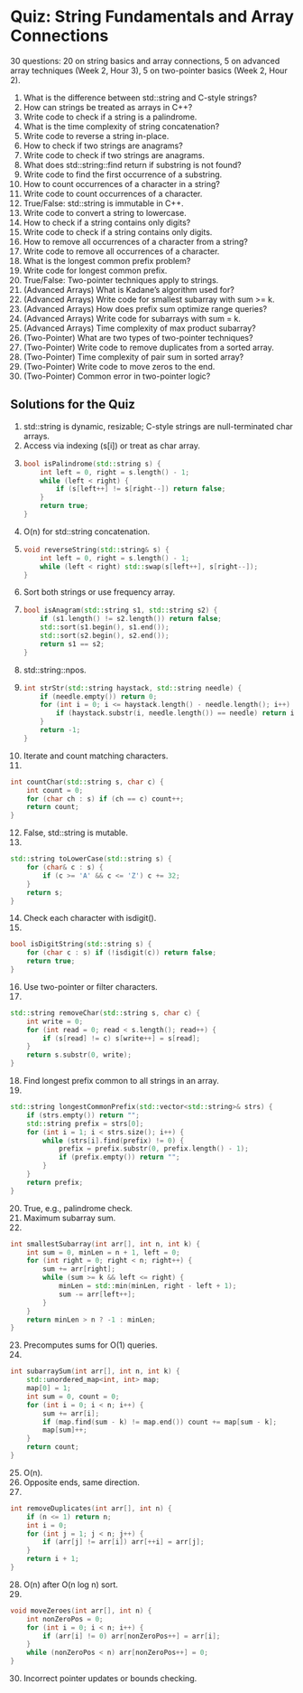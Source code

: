 # Quiz: String Fundamentals and Array Connections

30 questions: 20 on string basics and array connections, 5 on advanced array techniques (Week 2, Hour 3), 5 on two-pointer basics (Week 2, Hour 2).

1. What is the difference between std::string and C-style strings?  
2. How can strings be treated as arrays in C++?  
3. Write code to check if a string is a palindrome.  
4. What is the time complexity of string concatenation?  
5. Write code to reverse a string in-place.  
6. How to check if two strings are anagrams?  
7. Write code to check if two strings are anagrams.  
8. What does std::string::find return if substring is not found?  
9. Write code to find the first occurrence of a substring.  
10. How to count occurrences of a character in a string?  
11. Write code to count occurrences of a character.  
12. True/False: std::string is immutable in C++.  
13. Write code to convert a string to lowercase.  
14. How to check if a string contains only digits?  
15. Write code to check if a string contains only digits.  
16. How to remove all occurrences of a character from a string?  
17. Write code to remove all occurrences of a character.  
18. What is the longest common prefix problem?  
19. Write code for longest common prefix.  
20. True/False: Two-pointer techniques apply to strings.  
21. (Advanced Arrays) What is Kadane’s algorithm used for?  
22. (Advanced Arrays) Write code for smallest subarray with sum >= k.  
23. (Advanced Arrays) How does prefix sum optimize range queries?  
24. (Advanced Arrays) Write code for subarrays with sum = k.  
25. (Advanced Arrays) Time complexity of max product subarray?  
26. (Two-Pointer) What are two types of two-pointer techniques?  
27. (Two-Pointer) Write code to remove duplicates from a sorted array.  
28. (Two-Pointer) Time complexity of pair sum in sorted array?  
29. (Two-Pointer) Write code to move zeros to the end.  
30. (Two-Pointer) Common error in two-pointer logic?

## Solutions for the Quiz

1. std::string is dynamic, resizable; C-style strings are null-terminated char arrays.  
2. Access via indexing (s[i]) or treat as char array.  
3. 
   ```cpp
   bool isPalindrome(std::string s) {
       int left = 0, right = s.length() - 1;
       while (left < right) {
           if (s[left++] != s[right--]) return false;
       }
       return true;
   }
   ```
4. O(n) for std::string concatenation.  
5. 
   ```cpp
   void reverseString(std::string& s) {
       int left = 0, right = s.length() - 1;
       while (left < right) std::swap(s[left++], s[right--]);
   }
   ```
6. Sort both strings or use frequency array.  
7. 
   ```cpp
   bool isAnagram(std::string s1, std::string s2) {
       if (s1.length() != s2.length()) return false;
       std::sort(s1.begin(), s1.end());
       std::sort(s2.begin(), s2.end());
       return s1 == s2;
   }
   ```
8. std::string::npos.  
9. 
   ```cpp
   int strStr(std::string haystack, std::string needle) {
       if (needle.empty()) return 0;
       for (int i = 0; i <= haystack.length() - needle.length(); i++) {
           if (haystack.substr(i, needle.length()) == needle) return i;
       }
       return -1;
   }
   ```
10. Iterate and count matching characters.  
11. 
   ```cpp
   int countChar(std::string s, char c) {
       int count = 0;
       for (char ch : s) if (ch == c) count++;
       return count;
   }
   ```
12. False, std::string is mutable.  
13. 
   ```cpp
   std::string toLowerCase(std::string s) {
       for (char& c : s) {
           if (c >= 'A' && c <= 'Z') c += 32;
       }
       return s;
   }
   ```
14. Check each character with isdigit().  
15. 
   ```cpp
   bool isDigitString(std::string s) {
       for (char c : s) if (!isdigit(c)) return false;
       return true;
   }
   ```
16. Use two-pointer or filter characters.  
17. 
   ```cpp
   std::string removeChar(std::string s, char c) {
       int write = 0;
       for (int read = 0; read < s.length(); read++) {
           if (s[read] != c) s[write++] = s[read];
       }
       return s.substr(0, write);
   }
   ```
18. Find longest prefix common to all strings in an array.  
19. 
   ```cpp
   std::string longestCommonPrefix(std::vector<std::string>& strs) {
       if (strs.empty()) return "";
       std::string prefix = strs[0];
       for (int i = 1; i < strs.size(); i++) {
           while (strs[i].find(prefix) != 0) {
               prefix = prefix.substr(0, prefix.length() - 1);
               if (prefix.empty()) return "";
           }
       }
       return prefix;
   }
   ```
20. True, e.g., palindrome check.  
21. Maximum subarray sum.  
22. 
   ```cpp
   int smallestSubarray(int arr[], int n, int k) {
       int sum = 0, minLen = n + 1, left = 0;
       for (int right = 0; right < n; right++) {
           sum += arr[right];
           while (sum >= k && left <= right) {
               minLen = std::min(minLen, right - left + 1);
               sum -= arr[left++];
           }
       }
       return minLen > n ? -1 : minLen;
   }
   ```
23. Precomputes sums for O(1) queries.  
24. 
   ```cpp
   int subarraySum(int arr[], int n, int k) {
       std::unordered_map<int, int> map;
       map[0] = 1;
       int sum = 0, count = 0;
       for (int i = 0; i < n; i++) {
           sum += arr[i];
           if (map.find(sum - k) != map.end()) count += map[sum - k];
           map[sum]++;
       }
       return count;
   }
   ```
25. O(n).  
26. Opposite ends, same direction.  
27. 
   ```cpp
   int removeDuplicates(int arr[], int n) {
       if (n <= 1) return n;
       int i = 0;
       for (int j = 1; j < n; j++) {
           if (arr[j] != arr[i]) arr[++i] = arr[j];
       }
       return i + 1;
   }
   ```
28. O(n) after O(n log n) sort.  
29. 
   ```cpp
   void moveZeroes(int arr[], int n) {
       int nonZeroPos = 0;
       for (int i = 0; i < n; i++) {
           if (arr[i] != 0) arr[nonZeroPos++] = arr[i];
       }
       while (nonZeroPos < n) arr[nonZeroPos++] = 0;
   }
   ```
30. Incorrect pointer updates or bounds checking.